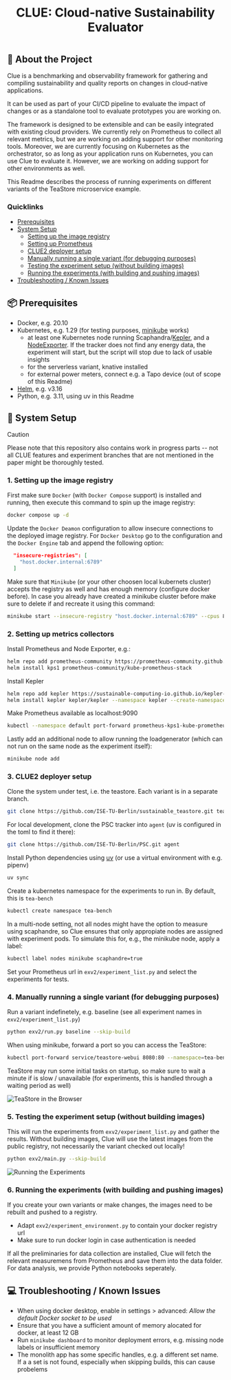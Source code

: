 <div align="center">
  <h1 style="padding:15px;border-bottom: 0;">CLUE: Cloud-native Sustainability Evaluator</h1>
</div>

## 📢 About the Project

Clue is  a benchmarking and observability framework for gathering and compiling sustainability and quality reports on changes in cloud-native applications. 

It can be used as part of your CI/CD pipeline to evaluate the impact of changes or as a standalone tool to evaluate prototypes you are working on.

The framework is designed to be extensible and can be easily integrated with existing cloud providers. We currently rely on Prometheus to collect all relevant metrics, but we are working on adding support for other monitoring tools. 
Moreover, we are currently focusing on Kubernetes as the orchestrator, so as long as your application runs on Kubernetes, you can use Clue to evaluate it. However, we are working on adding support for other environments as well.

This Readme describes the process of running experiments on different variants of the TeaStore microservice example.

### Quicklinks

- [Prerequisites](prerequisites)
- [System Setup](#1-system-setup)
  - [Setting up the image registry]()
  - [Setting up Prometheus]()
  - [CLUE2 deployer setup]()
  - [Manually running a single variant (for debugging purposes)](#2-manually-running-a-single-variant-for-debugging-purposes)
  - [Testing the experiment setup (without building images)](#3-testing-the-experiment-setup-without-building-images)
  - [Running the experiments (with building and pushing images)](#4-running-the-experiments-with-building-and-pushing-images)
- [Troubleshooting / Known Issues](#troubleshooting--known-issues)

## 📦 Prerequisites

  * Docker, e.g. 20.10
  * Kubernetes, e.g. 1.29 (for testing purposes, [minikube](https://minikube.sigs.k8s.io/docs/) works)
    * at least one Kubernetes node running Scaphandra/[Kepler](https://sustainable-computing.io/installation/kepler-helm/), and a [NodeExporter](https://observability.thomasriley.co.uk/monitoring-kubernetes/metrics/node-exporter/). If the tracker does not find any energy data, the experiment will start, but the script will stop due to lack of usable insights
    * for the serverless variant, knative installed
    * for external power meters, connect e.g. a Tapo device (out of scope of this Readme)
  * [Helm](https://helm.sh/), e.g. v3.16
  * Python, e.g. 3.11, using uv in this Readme


## 🚀 System Setup

> [!CAUTION]
> Please note that this repository also contains work in progress parts -- not all CLUE features and experiment branches that are not mentioned in the paper might be thoroughly tested.

### 1. Setting up the image registry

First make sure `Docker` (with `Docker Compose` support) is installed and running, then execute this command to spin up the image registry:

```bash
docker compose up -d
```

Update the `Docker Deamon` configuration to allow insecure connections to the deployed image registry. For `Docker Desktop` go to the configuration and the `Docker Engine` tab and append the following option:

```json
  "insecure-registries": [
    "host.docker.internal:6789"
  ]
```

Make sure that `Minikube` (or your other choosen local kubernets cluster) accepts the registry as well and has enough memory (configure docker before). In case you already have created a minikube cluster before make sure to delete if and recreate it using this command:

```bash
minikube start --insecure-registry "host.docker.internal:6789" --cpus 8 --memory 12000
```

### 2. Setting up metrics collectors

Install Prometheus and Node Exporter, e.g.:

```bash
helm repo add prometheus-community https://prometheus-community.github.io/helm-charts
helm install kps1 prometheus-community/kube-prometheus-stack
```

Install Kepler

```bash
helm repo add kepler https://sustainable-computing-io.github.io/kepler-helm-chart
helm install kepler kepler/kepler --namespace kepler --create-namespace --set serviceMonitor.enabled=true --set serviceMonitor.labels.release=kps1 
```

Make Prometheus available as localhost:9090

```bash
kubectl --namespace default port-forward prometheus-kps1-kube-prometheus-stack-prometheus-0 9090
```

Lastly add an additional node to allow running the loadgenerator (which can not run on the same node as the experiment itself):

```bash
minikube node add
```

### 3. CLUE2 deployer setup

Clone the system under test, i.e. the teastore. Each variant is in a separate branch.

```bash
git clone https://github.com/ISE-TU-Berlin/sustainable_teastore.git teastore
```

For local development, clone the PSC tracker into `agent` (uv is configured in the toml to find it there):

```bash
git clone https://github.com/ISE-TU-Berlin/PSC.git agent
```

Install Python dependencies using [uv](https://docs.astral.sh/uv/) (or use a virtual environment with e.g. pipenv)

```bash
uv sync
```

Create a kubernetes namespace for the experiments to run in. By default, this is `tea-bench`

```bash
kubectl create namespace tea-bench
```

In a multi-node setting, not all nodes might have the option to measure using scaphandre, so Clue ensures that only appropiate nodes are assigned with experiment pods. To simulate this for, e.g., the minikube node, apply a label:

```bash
kubectl label nodes minikube scaphandre=true
```

Set your Prometheus url in `exv2/experiment_list.py` and select the experiments for tests.

### 4. Manually running a single variant (for debugging purposes)

Run a variant indefinetely, e.g. baseline (see all experiment names in `exv2/experiment_list.py`)


```bash
python exv2/run.py baseline --skip-build
```

When using minikube, forward a port so you can access the TeaStore:

```bash
kubectl port-forward service/teastore-webui 8080:80 --namespace=tea-bench
```

TeaStore may run some initial tasks on startup, so make sure to wait a minute if is slow / unavailable (for experiments, this is handled through a waiting period as well)

![TeaStore in the Browser](readme/teastore_jvm.png)

### 5. Testing the experiment setup (without building images)

This will run the experiments from `exv2/experiment_list.py` and gather the results.
Without building images, Clue will use the latest images from the public registry, not necessarily the variant checked out locally!

```bash
python exv2/main.py --skip-build
```

![Running the Experiments](readme/running_experiments.png)

### 6. Running the experiments (with building and pushing images)

If you create your own variants or make changes, the images need to be rebuilt and pushed to a registry.

 * Adapt `exv2/experiment_environment.py` to contain your docker registry url
 * Make sure to run docker login in case authentication is needed

If all the preliminaries for data collection are installed, Clue will fetch the relevant measuremens from Prometheus and save them into the data folder. For data analysis, we provide Python notebooks seperately.


## 💻 Troubleshooting / Known Issues

 * When using docker desktop, enable in settings > advanced: *Allow the default Docker socket to be used*
 * Ensure that you have a sufficient amount of memory alocated for docker, at least 12 GB
 * Run `minikube dashboard` to monitor deployment errors, e.g. missing node labels or insufficient memory
 * The monolith app has some specific handles, e.g. a different set name. If a a set is not found, especially when skipping builds, this can cause probelems